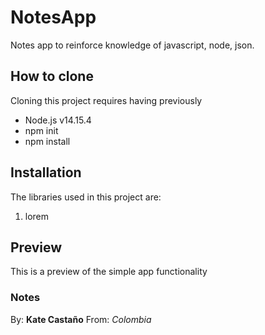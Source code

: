 # NotesApp

Notes app to reinforce knowledge of javascript, node, json.

## How to clone

Cloning this project requires having previously

- Node.js v14.15.4
- npm init
- npm install

## Installation

The libraries used in this project are:

1. lorem

## Preview

This is a preview of the simple app functionality

### Notes

By: **Kate Castaño**
From: _Colombia_
